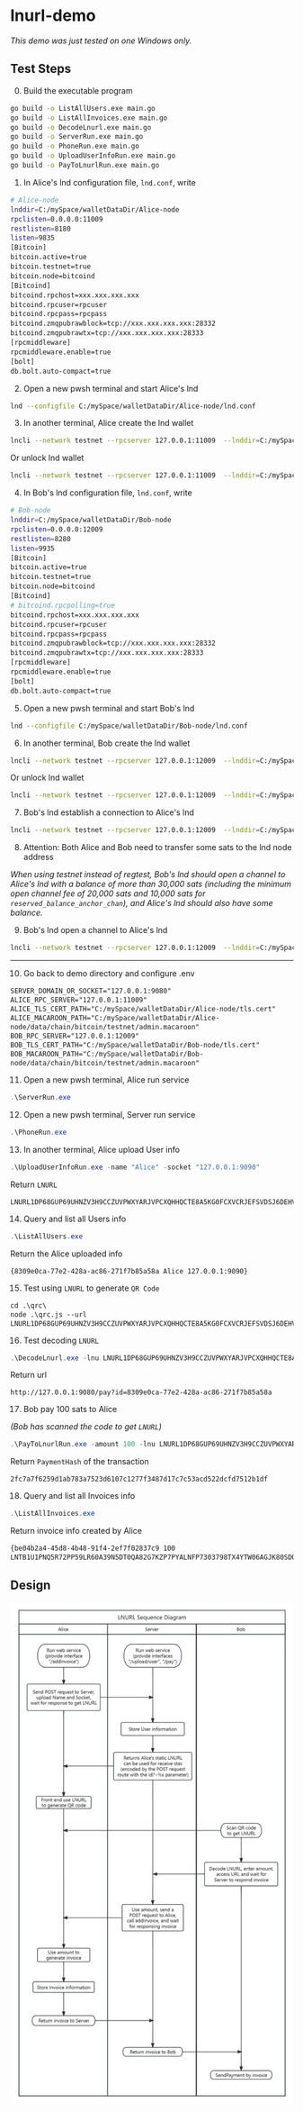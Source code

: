 # lnurl-demo

*This demo was just tested on one Windows only.*

## Test Steps

0. Build the executable program

```bash
go build -o ListAllUsers.exe main.go
go build -o ListAllInvoices.exe main.go
go build -o DecodeLnurl.exe main.go
go build -o ServerRun.exe main.go
go build -o PhoneRun.exe main.go
go build -o UploadUserInfoRun.exe main.go
go build -o PayToLnurlRun.exe main.go
```

1. In Alice's lnd configuration file, `lnd.conf`, write

```bash
# Alice-node
lnddir=C:/mySpace/walletDataDir/Alice-node
rpclisten=0.0.0.0:11009
restlisten=8180
listen=9835
[Bitcoin]
bitcoin.active=true
bitcoin.testnet=true
bitcoin.node=bitcoind
[Bitcoind]
bitcoind.rpchost=xxx.xxx.xxx.xxx
bitcoind.rpcuser=rpcuser
bitcoind.rpcpass=rpcpass
bitcoind.zmqpubrawblock=tcp://xxx.xxx.xxx.xxx:28332
bitcoind.zmqpubrawtx=tcp://xxx.xxx.xxx.xxx:28333
[rpcmiddleware]
rpcmiddleware.enable=true
[bolt]
db.bolt.auto-compact=true
```

2. Open a new pwsh terminal and start Alice's lnd

```bash
lnd --configfile C:/mySpace/walletDataDir/Alice-node/lnd.conf
```

3. In another terminal, Alice create the lnd wallet

```bash
lncli --network testnet --rpcserver 127.0.0.1:11009  --lnddir=C:/mySpace/walletDataDir/Alice-node create
```

Or unlock lnd wallet

```bash
lncli --network testnet --rpcserver 127.0.0.1:11009  --lnddir=C:/mySpace/walletDataDir/Alice-node unlock

```

4. In Bob's lnd configuration file, `lnd.conf`, write

```bash
# Bob-node
lnddir=C:/mySpace/walletDataDir/Bob-node
rpclisten=0.0.0.0:12009
restlisten=8280
listen=9935
[Bitcoin]
bitcoin.active=true
bitcoin.testnet=true
bitcoin.node=bitcoind
[Bitcoind]
# bitcoind.rpcpolling=true
bitcoind.rpchost=xxx.xxx.xxx.xxx
bitcoind.rpcuser=rpcuser
bitcoind.rpcpass=rpcpass
bitcoind.zmqpubrawblock=tcp://xxx.xxx.xxx.xxx:28332
bitcoind.zmqpubrawtx=tcp://xxx.xxx.xxx.xxx:28333
[rpcmiddleware]
rpcmiddleware.enable=true
[bolt]
db.bolt.auto-compact=true
```

5. Open a new pwsh terminal and start Bob's lnd

```bash
lnd --configfile C:/mySpace/walletDataDir/Bob-node/lnd.conf
```

6. In another terminal, Bob create the lnd wallet

```bash
lncli --network testnet --rpcserver 127.0.0.1:12009  --lnddir=C:/mySpace/walletDataDir/Bob-node create
```

Or unlock lnd wallet

```bash
lncli --network testnet --rpcserver 127.0.0.1:12009  --lnddir=C:/mySpace/walletDataDir/Bob-node unlock
```

7. Bob's lnd establish a connection to Alice's lnd

```bash
lncli --network testnet --rpcserver 127.0.0.1:12009  --lnddir=C:/mySpace/walletDataDir/Bob-node connect 03f2dfec54d4577a2808223e22cfb00353dfe78f831c2ee9d68884f7479164be7f@127.0.0.1:9835
```

8. Attention: Both Alice and Bob need to transfer some sats to the lnd node address

*When using testnet instead of regtest, Bob's lnd should open a channel to Alice's lnd with a balance of more than 30,000 sats (including the minimum open channel fee of 20,000 sats and 10,000 sats for `reserved_balance_anchor_chan`), and Alice's lnd should also have some balance.*

9. Bob's lnd open a channel to Alice's lnd

```bash
lncli --network testnet --rpcserver 127.0.0.1:12009  --lnddir=C:/mySpace/walletDataDir/Bob-node openchannel --node_key 03f2dfec54d4577a2808223e22cfb00353dfe78f831c2ee9d68884f7479164be7f --local_amt 20000
```

---

10. Go back to demo directory and configure .env

```text
SERVER_DOMAIN_OR_SOCKET="127.0.0.1:9080"
ALICE_RPC_SERVER="127.0.0.1:11009"
ALICE_TLS_CERT_PATH="C:/mySpace/walletDataDir/Alice-node/tls.cert"
ALICE_MACAROON_PATH="C:/mySpace/walletDataDir/Alice-node/data/chain/bitcoin/testnet/admin.macaroon"
BOB_RPC_SERVER="127.0.0.1:12009"
BOB_TLS_CERT_PATH="C:/mySpace/walletDataDir/Bob-node/tls.cert"
BOB_MACAROON_PATH="C:/mySpace/walletDataDir/Bob-node/data/chain/bitcoin/testnet/admin.macaroon"
```

11. Open a new pwsh terminal, Alice run service

```powershell
.\ServerRun.exe
```

12. Open a new pwsh terminal, Server run service

```powershell
.\PhoneRun.exe
```

13. In another terminal, Alice upload User info

```powershell
.\UploadUserInfoRun.exe -name "Alice" -socket "127.0.0.1:9090"
```

Return `LNURL`

```text
LNURL1DP68GUP69UHNZV3H9CCZUVPWXYARJVPCXQHHQCTE8A5KG0FCXVCRJEFSVDSJ6DEHV5EZ6DPJ8PSJ6CTR8QMZ6V3HX9NRWC3CX4SN2WRPCY5HJ7
```

14. Query and list all Users info

```powershell
.\ListAllUsers.exe
```

Return the Alice uploaded info

```text
{8309e0ca-77e2-428a-ac86-271f7b85a58a Alice 127.0.0.1:9090}
```

15. Test using `LNURL` to generate `QR Code`

```poershell
cd .\qrc\
node .\qrc.js --url LNURL1DP68GUP69UHNZV3H9CCZUVPWXYARJVPCXQHHQCTE8A5KG0FCXVCRJEFSVDSJ6DEHV5EZ6DPJ8PSJ6CTR8QMZ6V3HX9NRWC3CX4SN2WRPCY5HJ7
```

16. Test decoding `LNURL`

```powershell
.\DecodeLnurl.exe -lnu LNURL1DP68GUP69UHNZV3H9CCZUVPWXYARJVPCXQHHQCTE8A5KG0FCXVCRJEFSVDSJ6DEHV5EZ6DPJ8PSJ6CTR8QMZ6V3HX9NRWC3CX4SN2WRPCY5HJ7
```

Return url

```text
http://127.0.0.1:9080/pay?id=8309e0ca-77e2-428a-ac86-271f7b85a58a
```

17. Bob pay 100 sats to Alice

*(Bob has scanned the code to get `LNURL`)*

```powershell
.\PayToLnurlRun.exe -amount 100 -lnu LNURL1DP68GUP69UHNZV3H9CCZUVPWXYARJVPCXQHHQCTE8A5KG0FCXVCRJEFSVDSJ6DEHV5EZ6DPJ8PSJ6CTR8QMZ6V3HX9NRWC3CX4SN2WRPCY5HJ7
```

Return `PaymentHash` of the transaction

```text
2fc7a7f6259d1ab783a7523d6107c1277f3487d17c7c53acd522dcfd7512b1df
```

18. Query and list all Invoices info

```powershell
.\ListAllInvoices.exe
```

Return invoice info created by Alice

```text
{be04b2a4-45d8-4b48-91f4-2ef7f02837c9 100 LNTB1U1PNQ5R72PP59LR60A39N5DT0QA82G7KZP7PYALNFP7303798TX4YTW06AGJK80SDQQCQZZSXQYZ5VQSP5ACD5AKJTXZ828256XGJYEH8DQF0A2QJT3853HZTCRNACAPQPAHUQ9QYYSSQVLAZTLEU509FL0RHLD24EX87NG754AJXX6DFKQ3JQQMP0U04AQHYMXLDHACWF5CP85AHYTVVYH7ZF7VLNM4MHJYAFADCL5FNDQXTC0CQ4XR09M}
```

## Design

![LNURL](./LNURL.jpg)
